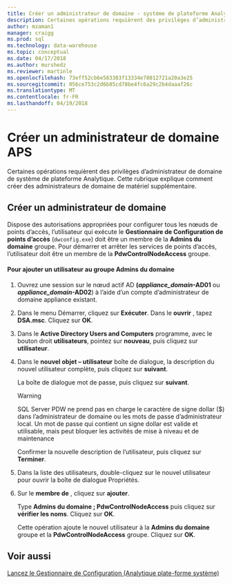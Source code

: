 ```yaml
---
title: Créer un administrateur de domaine - système de plateforme Analytique | Documents Microsoft
description: Certaines opérations requièrent des privilèges d’administrateur de domaine de système de plateforme Analytique. Cette rubrique explique comment créer des administrateurs de domaine de matériel supplémentaire.
author: mzaman1
manager: craigg
ms.prod: sql
ms.technology: data-warehouse
ms.topic: conceptual
ms.date: 04/17/2018
ms.author: murshedz
ms.reviewer: martinle
ms.openlocfilehash: 73eff52cb6e583383f13334e78012721a20a3e25
ms.sourcegitcommit: 056ce753c2d6b85cd78be4fc6a29c2b4daaaf26c
ms.translationtype: MT
ms.contentlocale: fr-FR
ms.lasthandoff: 04/19/2018
---
```

# <a name="create-an-aps-domain-administrator"></a>Créer un administrateur de domaine APS
Certaines opérations requièrent des privilèges d’administrateur de domaine de système de plateforme Analytique. Cette rubrique explique comment créer des administrateurs de domaine de matériel supplémentaire.  
  
## <a name="create-a-domain-administrator"></a>Créer un administrateur de domaine  
Dispose des autorisations appropriées pour configurer tous les nœuds de points d’accès, l’utilisateur qui exécute le **Gestionnaire de Configuration de points d’accès** (`dwconfig.exe`) doit être un membre de la **Admins du domaine** groupe. Pour démarrer et arrêter les services de points d’accès, l’utilisateur doit être un membre de la **PdwControlNodeAccess** groupe.  
  
#### <a name="to-add-a-user-to-the-domain-admins-group"></a>Pour ajouter un utilisateur au groupe Admins du domaine  
  
1.  Ouvrez une session sur le nœud actif AD **(*appliance_domain*-AD01** ou ***appliance_domain*-AD02**) à l’aide d’un compte d’administrateur de domaine appliance existant.  
  
2.  Dans le menu Démarrer, cliquez sur **Exécuter**. Dans le **ouvrir** , tapez **DSA.msc**. Cliquez sur **OK**.  
  
3.  Dans le **Active Directory Users and Computers** programme, avec le bouton droit **utilisateurs**, pointez sur **nouveau**, puis cliquez sur **utilisateur**.  
  
4.  Dans le **nouvel objet – utilisateur** boîte de dialogue, la description du nouvel utilisateur complète, puis cliquez sur **suivant**.  
  
    La boîte de dialogue mot de passe, puis cliquez sur **suivant**.  
  
    > [!WARNING]  
    > SQL Server PDW ne prend pas en charge le caractère de signe dollar ($) dans l’administrateur de domaine ou les mots de passe d’administrateur local. Un mot de passe qui contient un signe dollar est valide et utilisable, mais peut bloquer les activités de mise à niveau et de maintenance  
  
    Confirmer la nouvelle description de l’utilisateur, puis cliquez sur **Terminer**.  
  
5.  Dans la liste des utilisateurs, double-cliquez sur le nouvel utilisateur pour ouvrir la boîte de dialogue Propriétés.  
  
6.  Sur le **membre de** , cliquez sur **ajouter**.  
  
    Type **Admins du domaine ; PdwControlNodeAccess** puis cliquez sur **vérifier les noms**. Cliquez sur **OK**.  
  
    Cette opération ajoute le nouvel utilisateur à la **Admins du domaine** groupe et la **PdwControlNodeAccess** groupe. Cliquez sur **OK**.  
  
## <a name="see-also"></a>Voir aussi  
[Lancez le Gestionnaire de Configuration &#40;Analytique plate-forme système&#41;](launch-the-configuration-manager.md)  
  

